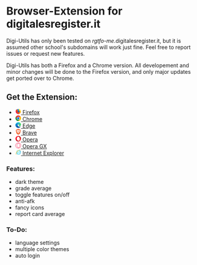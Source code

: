 # Browser-Extension for digitalesregister.it

Digi-Utils has only been tested on *rgtfo-me*.digitalesregister.it,
but it is assumed other school's subdomains will work just fine.
Feel free to report issues or request new features.

Digi-Utils has both a Firefox and a Chrome version. All developement and minor changes will be done to the Firefox version, and only major updates get ported over to Chrome.

## Get the Extension:
-  [<img src="chromium%20guides/firefox.png" height="15"> Firefox](https://addons.mozilla.org/en-US/firefox/addon/digi-utils/)
-  [<img src="chromium%20guides/Google%20Chrome/images/logo.png" height="15"> Chrome](chromium%20guides/Google%20Chrome/chrome_guide.md)
-  [<img src="chromium%20guides/Microsoft%20Edge/images/logo.png" height="15"> Edge](chromium%20guides/Microsoft%20Edge/edge_guide.md)
-  [<img src="chromium%20guides/Brave/images/logo.png" height="15"> Brave](chromium%20guides/Brave/brave_guide.md)
-  [<img src="chromium%20guides/Opera/images/logo.png" height="15"> Opera](chromium%20guides/Opera/opera_guide.md)
-  [<img src="chromium%20guides/Opera%20GX/images/logo.png" height="15"> Opera GX](chromium%20guides/Opera%20GX/opera_gx_guide.md)
-  [<img src="chromium%20guides/IE.png" height="15"> Internet Explorer](https://youtu.be/dQw4w9WgXcQ)

### Features:
- dark theme
- grade average
- toggle features on/off
- anti-afk
- fancy icons
- report card average

### To-Do:
- language settings
- multiple color themes
- auto login
